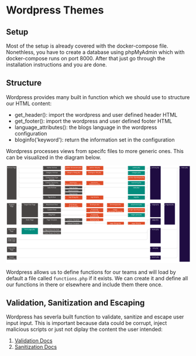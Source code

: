 # Wordpress Themes

## Setup

Most of the setup is already covered with the docker-compose file. Nonethless,
you have to create a database using phpMyAdmin which with docker-compose runs
on port 8000. After that just go through the installation instructions and you
are done.

## Structure

Wordpress provides many built in function which we should use to structure our
HTML content:

- get_header(): import the wordpress and user defined header HTML
- get_footer(): import the wordpress and user defined footer HTML
- language_attributes(): the blogs language in the wordpress configuration
- bloginfo('keyword'): return the information set in the configuration

Wordpress processes views from specifc files to more generic ones. This can be
visualized in the diagram below.

![Call Stack](wp-hierarchy.png)

Wordpress allows us to define functions for our teams and will load by default
a file called `functions.php` if it exists. We can create it and define all our
functions in there or elsewhere and include them there once.

## Validation, Sanitization and Escaping

Wordpress has severla built function to validate, sanitize and escape user input
input. This is important because data could be corrupt, inject malicious scripts
or just not diplay the content the user intended:

1. [Validation Docs](https://developer.wordpress.org/themes/theme-security/data-validation/)
2. [Sanitization Docs](https://developer.wordpress.org/themes/theme-security/data-sanitization-escaping/)
